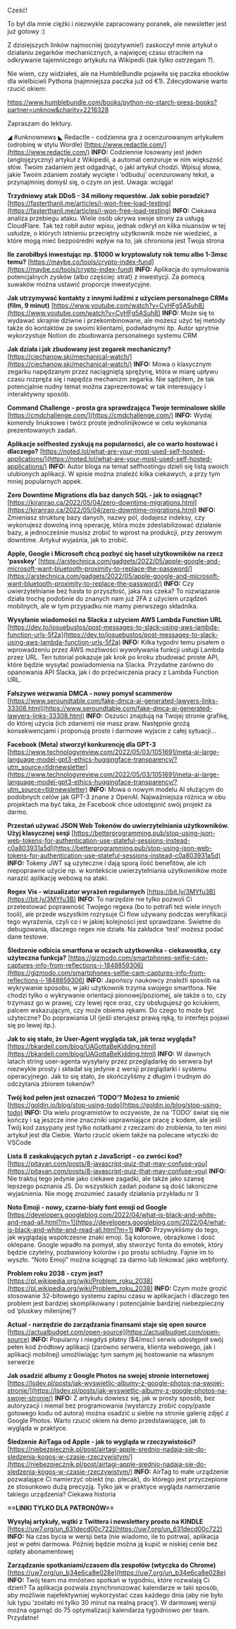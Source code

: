 Cześć!

To był dla mnie ciężki i niezwykle zapracowany poranek, ale newsletter jest już gotowy :)

Z dzisiejszych linków najmocniej (pozytywnie!) zaskoczył mnie artykuł o działaniu zegarków mechanicznych, a najwięcej czasu straciłem na odkrywanie tajemniczego artykułu na Wikipedii (tak tylko ostrzegam ?).

Nie wiem, czy widziałeś, ale na HumbleBundle pojawiła się paczka ebooków dla wielbicieli Pythona (najmniejsza paczka już od &euro;1). Zdecydowanie warto rzucić okiem:

https://www.humblebundle.com/books/python-no-starch-press-books?partner=unknow&charity=2216328

 

Zapraszam do lektury.

 

◢ #unknownews ◣
Redactle - codzienna gra z ocenzurowanym artykułem (odrobinę w stylu Wordle)
[https://www.redactle.com/](https://www.redactle.com/)
**INFO:** Codziennie losowany jest jeden (anglojęzyczny) artykuł z Wikipedii, a automat cenzuruje w nim większość słów. Twoim zadaniem jest odgadnąć, o jaki artykuł chodzi. Wpisuj słowa, jakie Twoim zdaniem zostały wycięte i &lsquo;odbuduj&rsquo; ocenzurowany tekst, a przynajmniej domyśl się, o czym on jest. Uwaga: wciąga!

**Trzydniowy atak DDoS - 34 miliony requestów. Jak sobie poradzić?**
[https://fasterthanli.me/articles/i-won-free-load-testing](https://fasterthanli.me/articles/i-won-free-load-testing)
**INFO:** Ciekawa analiza przebiegu ataku. Wiele osób ukrywa swoje strony za usługą CloudFlare. Tak też robił autor wpisu, jednak odkrył on kilka niuansów w tej usłudze, o których istnieniu przeciętny użytkownik może nie wiedzieć, a które mogą mieć bezpośredni wpływ na to, jak chroniona jest Twoja strona

**Ile zarobiłbyś inwestując np. $1000 w kryptowaluty rok temu albo 1-3msc temu?**
[https://maybe.co/tools/crypto-index-fund](https://maybe.co/tools/crypto-index-fund)
**INFO:** Aplikacja do symulowania potencjalnych zysków (albo częściej: strat) z inwestycji. Za pomocą suwaków można ustawić proporcje inwestycyjne.

**Jak utrzymywać kontakty z innymi ludźmi z użyciem personalnego CRMa (film, 9 minut)**
[https://www.youtube.com/watch?v=CvHFg5ASuh8](https://www.youtube.com/watch?v=CvHFg5ASuh8)
**INFO:** Może się to wydawać skrajnie dziwne i przekombinowane, ale możesz użyć tej metody także do kontaktów ze swoimi klientami, podwładnymi itp. Autor sprytnie wykorzystuje Notion do zbudowania personalnego systemu CRM

**Jak działa i jak zbudowany jest zegarek mechaniczny?**
[https://ciechanow.ski/mechanical-watch/](https://ciechanow.ski/mechanical-watch/)
**INFO:** Mowa o klasycznym zegarku napędzanym przez naciągniętą sprężynę, która w miarę upływu czasu rozpręża się i napędza mechanizm zegarka. Nie sądziłem, że tak potencjalnie nudny temat można zaprezentować w tak interesujący i interaktywny sposób.

**Command Challenge - prosta gra sprawdzająca Twoje terminalowe skille**
[https://cmdchallenge.com/](https://cmdchallenge.com/)
**INFO:** Wydaj komendy linuksowe i twórz proste jednolinijkowce w celu wykonania prezentowanych zadań.

**Aplikacje selfhosted zyskują na popularności, ale co warto hostować i dlaczego?**
[https://noted.lol/what-are-your-most-used-self-hosted-applications/](https://noted.lol/what-are-your-most-used-self-hosted-applications/)
**INFO:** Autor bloga na temat selfhostingu dzieli się listą swoich ulubionych aplikacji. W spisie można znaleźć kilka ciekawych, a przy tym mniej popularnych appek.

**Zero Downtime Migrations dla baz danych SQL - jak to osiągnąć?**
[https://kiranrao.ca/2022/05/04/zero-downtime-migrations.html](https://kiranrao.ca/2022/05/04/zero-downtime-migrations.html)
**INFO:** Zmieniasz strukturę bazy danych, nazwy pól, dodajesz indeksy, czy wykonujesz dowolną inną operację, która może zdestabilizować działanie bazy, a jednocześnie musisz zrobić to wprost na produkcji, przy zerowym downtime. Artykuł wyjaśnia, jak to zrobić.

**Apple, Google i Microsoft chcą pozbyć się haseł użytkowników na rzecz &lsquo;passkey&rsquo;**
[https://arstechnica.com/gadgets/2022/05/apple-google-and-microsoft-want-bluetooth-proximity-to-replace-the-password/](https://arstechnica.com/gadgets/2022/05/apple-google-and-microsoft-want-bluetooth-proximity-to-replace-the-password/)
**INFO:** Czy uwierzytelnianie bez hasła to przyszłość, jaka nas czeka? To rozwiązanie działa trochę podobnie do znanych nam już 2FA z użyciem urządzeń mobilnych, ale w tym przypadku nie mamy pierwszego składnika.

**Wysyłanie wiadomości na Slacka z użyciem AWS Lambda Function URL**
[https://dev.to/josuebustos/post-messages-to-slack-using-aws-lambda-function-urls-5f2a](https://dev.to/josuebustos/post-messages-to-slack-using-aws-lambda-function-urls-5f2a)
**INFO:** Kilka tygodni temu pisałem o wprowadzeniu przez AWS możliwości wywoływania funkcji usługi Lambda przez URL. Ten tutorial pokazuje jak krok po kroku zbudować proste API, które będzie wysyłać powiadomienia na Slacka. Przydatne zarówno do opanowania API Slacka, jak i do przećwiczenia pracy z Lambda Function URL.

**Fałszywe wezwania DMCA - nowy pomysł scammerów**
[https://www.seroundtable.com/fake-dmca-ai-generated-lawyers-links-33308.html](https://www.seroundtable.com/fake-dmca-ai-generated-lawyers-links-33308.html)
**INFO:** Oszuści znajdują na Twojej stronie grafikę, do której użycia (ich zdaniem) nie masz praw. Następnie grożą konsekwencjami i proponują proste i darmowe wyjscie z całej sytuacji...

**Facebook (Meta) stworzył konkurencję dla GPT-3**
[https://www.technologyreview.com/2022/05/03/1051691/meta-ai-large-language-model-gpt3-ethics-huggingface-transparency/?utm_source=tldrnewsletter](https://www.technologyreview.com/2022/05/03/1051691/meta-ai-large-language-model-gpt3-ethics-huggingface-transparency/?utm_source=tldrnewsletter)
**INFO:** Mowa o nowym modelu AI służącym do podobnych celów jak GPT-3 znane z OpenAI. Najważniejsza różnica w obu projektach ma być taka, że Facebook chce udostępnić swój projekt za darmo.

**Przestań używać JSON Web Tokenów do uwierzytelniania użytkowników. Użyj klasycznej sesji**
[https://betterprogramming.pub/stop-using-json-web-tokens-for-authentication-use-stateful-sessions-instead-c0a803931a5d](https://betterprogramming.pub/stop-using-json-web-tokens-for-authentication-use-stateful-sessions-instead-c0a803931a5d)
**INFO:** Tokeny JWT są użyteczne i dają sporą ilość benefitów, ale ich niepoprawne użycie np. w kontekście uwierzytelniania użytkowników może narazić aplikację webową na ataki.

**Regex Vis - wizualizator wyrażeń regularnych**
[https://bit.ly/3MYfu3B](https://bit.ly/3MYfu3B)
**INFO:** To narzędzie nie tylko pozwoli Ci przetestować poprawność Twojego regexa (bo to potrafi też wiele innych tooli), ale przede wszystkim rozrysuje Ci flow używany podczas weryfikacji tego wyrażenia, czyli co i w jakiej kolejności jest sprawdzane. Świetne do debugowania, dlaczego regex nie działa. Na zakładce &lsquo;test&rsquo; możesz podać dane testowe.

**Śledzenie odbicia smartfona w oczach użytkownika - ciekawostka, czy użyteczna funkcja?**
[https://gizmodo.com/smartphones-selfie-cam-captures-info-from-reflections-i-1848859306](https://gizmodo.com/smartphones-selfie-cam-captures-info-from-reflections-i-1848859306)
**INFO:** Japońscy naukowcy znaleźli sposób na wykrywanie sposobu, w jaki użytkownik trzyma swojego smartfona. Nie chodzi tylko o wykrywanie orientacji pionowej/poziomej, ale także o to, czy trzymasz go w prawej, czy lewej ręce oraz, czy obsługujesz go kciukiem, palcem wskazującym, czy może obiema rękami. Do czego to może być użyteczne? Do poprawiania UI (jeśli sterujesz prawą ręką, to interfejs pojawi się po lewej itp.).

**Jak to się stało, że User-Agent wygląda tak, jak teraz wygląda?**
[https://bkardell.com/blog/UAGottaBeKidding.html](https://bkardell.com/blog/UAGottaBeKidding.html)
**INFO:** W dawnych latach string user-agenta wysyłany przez przeglądarkę do serwera był niezwykle prosty i składał się jedynie z wersji przeglądarki i systemu operacyjnego. Jak to się stało, że skończyliśmy z długim i trudnym do odczytania zbiorem tokenów?

**Twój kod pełen jest oznaczeń &lsquo;TODO&rsquo;? Możesz to zmienić**
[https://goldin.io/blog/stop-using-todo](https://goldin.io/blog/stop-using-todo)
**INFO:** Dla wielu programistów to oczywiste, że na &lsquo;TODO&rsquo; świat się nie kończy i są jeszcze inne znaczniki usprawniające pracę z kodem, ale jeśli Twój kod zasypany jest tylko notatkami z rzeczami do zrobienia, to ten mini artykuł jest dla Ciebie. Warto rzucić okiem także na polecane wtyczki do VSCode

**Lista 8 zaskakujących pytań z JavaScript - co zwróci kod?**
[https://pitayan.com/posts/8-javascript-quiz-that-may-confuse-you](https://pitayan.com/posts/8-javascript-quiz-that-may-confuse-you)
**INFO:** Nie traktuj tego jedynie jako ciekawe zagadki, ale także jako szansę lepszego poznania JS. Do wszystkich zadań podane są dość lakoniczne wyjaśnienia. Nie mogę zrozumieć zasady działania przykładu nr 3

**Noto Emoji - nowy, czarno-biały font emoji od Google**
[https://developers.googleblog.com/2022/04/what-is-black-and-white-and-read-all.html?m=1](https://developers.googleblog.com/2022/04/what-is-black-and-white-and-read-all.html?m=1)
**INFO:** Przywykliśmy do tego, jak wyglądają współczesne znaki emoji. Są kolorowe, obrazkowe i dość oklepane. Google wpadło na pomysł, aby stworzyć fonta do emotek, który będzie czytelny, pozbawiony kolorów i po prostu schludny. Fajnie im to wyszło. "Noto Emoji" można ściągnąć za darmo lub linkować jako webfonty.

**Problem roku 2038 - czym jest?**
[https://pl.wikipedia.org/wiki/Problem_roku_2038](https://pl.wikipedia.org/wiki/Problem_roku_2038)
**INFO:** Czym może grozić stosowanie 32-bitowego systemu zapisu czasu w aplikacjach i dlaczego ten problem jest bardziej skomplikowany i potencjalnie bardziej niebezpieczny od &lsquo;pluskwy milenijnej&rsquo;?

**Actual - narzędzie do zarządzania finansami staje się open source**
[https://actualbudget.com/open-source](https://actualbudget.com/open-source)
**INFO:** Popularny i niegdyś płatny ($4/msc) serwis udostępnił swój pełen kod źródłowy aplikacji (zarówno serwera, klienta webowego, jak i aplikacji mobilnej) umożliwiając tym samym jej hostowanie na własnym serwerze

**Jak osadzić albumy z Google Photos na swojej stronie internetowej**
[https://lsdev.pl/posts/jak-wyswietlic-albumy-z-google-photos-na-swojej-stronie/](https://lsdev.pl/posts/jak-wyswietlic-albumy-z-google-photos-na-swojej-stronie/)
**INFO:** Z artykułu dowiesz się, jak w prosty sposób, bez autoryzacji i niemal bez programowania (wystarczy zrobić copy/paste gotowego kodu od autora) można osadzić u siebie na stronie galerię zdjęć z Google Photos. Warto rzucić okiem na demo przedstawiające, jak to wygląda w praktyce.

**Śledzenie AirTaga od Apple - jak to wygląda w rzeczywistości?**
[https://niebezpiecznik.pl/post/airtagi-apple-srednio-nadaja-sie-do-sledzenia-kogos-w-czasie-rzeczywistym/](https://niebezpiecznik.pl/post/airtagi-apple-srednio-nadaja-sie-do-sledzenia-kogos-w-czasie-rzeczywistym/)
**INFO:** AirTag to małe urządzenie pozwalające Ci namierzyć obiekt (np. plecak), do którego jest przyczepione ze stosunkowo dużą precyzją. Tylko jak w praktyce wygląda namierzanie takiego urządzenia? Ciekawa historia

**==LINKI TYLKO DLA PATRONÓW==**

**Wysyłaj artykuły, wątki z Twittera i newslettery prosto na KINDLE**
[https://uw7.org/un_631decd00c722](https://uw7.org/un_631decd00c722)
**INFO:** Na czas bycia w wersji beta (nie wiadomo, ile to potrwa), aplikacja jest w pełni darmowa. Później będzie można ją kupić w niskiej cenie bez opłaty abonamentowej

**Zarządzanie spotkaniami/czasem dla zespołów (wtyczka do Chrome)**
[https://uw7.org/un_b34e6ca8e028e](https://uw7.org/un_b34e6ca8e028e)
**INFO:** Twój team ma mnóstwo spotkań w tygodniu, które rozwalają Ci dzień? Ta aplikacja pozwala zsynchronizować kalendarze w taki sposób, aby możliwie najefektywniej wykorzystać czas każdego dnia (aby nie było luk typu &lsquo;zostało mi tylko 30 minut na realną pracę&rsquo;). W darmowej wersji można ogarnąć do 75 optymalizacji kalendarza tygodniowo per team. Przydatne!